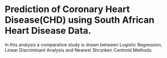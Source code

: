 # Prediction of Coronary Heart Disease(CHD) using South African Heart Disease Data. 

In this analysis a comparative study is drawn between Logistic Regression, Linear Discriminant Analysis and Nearest Shrunken Centroid Methods. 
